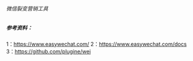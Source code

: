 ###### 微信裂变营销工具

##### 参考资料：

1：https://www.easywechat.com/
2：https://www.easywechat.com/docs
3：https://github.com/plugine/wei